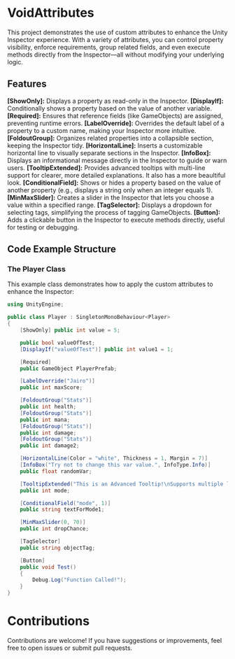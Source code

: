 # VoidAttributes

This project demonstrates the use of custom attributes to enhance the Unity Inspector experience. With a variety of attributes, you can control property visibility, enforce requirements, group related fields, and even execute methods directly from the Inspector—all without modifying your underlying logic.

## Features

**[ShowOnly]:**
Displays a property as read-only in the Inspector.
**[DisplayIf]:**
Conditionally shows a property based on the value of another variable.
**[Required]:**
Ensures that reference fields (like GameObjects) are assigned, preventing runtime errors.
**[LabelOverride]:**
Overrides the default label of a property to a custom name, making your Inspector more intuitive.
**[FoldoutGroup]:**
Organizes related properties into a collapsible section, keeping the Inspector tidy.
**[HorizontalLine]:**
Inserts a customizable horizontal line to visually separate sections in the Inspector.
**[InfoBox]:**
Displays an informational message directly in the Inspector to guide or warn users.
**[TooltipExtended]:**
Provides advanced tooltips with multi-line support for clearer, more detailed explanations. It also has a more beaultiful look.
**[ConditionalField]:**
Shows or hides a property based on the value of another property (e.g., displays a string only when an integer equals 1).
**[MinMaxSlider]:**
Creates a slider in the Inspector that lets you choose a value within a specified range.
**[TagSelector]:**
Displays a dropdown for selecting tags, simplifying the process of tagging GameObjects.
**[Button]:**
Adds a clickable button in the Inspector to execute methods directly, useful for testing or debugging.

## Code Example Structure

### The Player Class
This example class demonstrates how to apply the custom attributes to enhance the Inspector:

```csharp
using UnityEngine;

public class Player : SingletonMonoBehaviour<Player>
{
    [ShowOnly] public int value = 5;

    public bool valueOfTest;
    [DisplayIf("valueOfTest")] public int value1 = 1;

    [Required]
    public GameObject PlayerPrefab;

    [LabelOverride("Jairo")]
    public int maxScore;

    [FoldoutGroup("Stats")]
    public int health;
    [FoldoutGroup("Stats")]
    public int mana;
    [FoldoutGroup("Stats")]
    public int damage;
    [FoldoutGroup("Stats")]
    public int damage2;

    [HorizontalLine(Color = "white", Thickness = 1, Margin = 7)]
    [InfoBox("Try not to change this var value.", InfoType.Info)]
    public float randomVar;

    [TooltipExtended("This is an Advanced Tooltip!\nSupports multiple lines\nBetter look!")]
    public int mode;

    [ConditionalField("mode", 1)]
    public string textForMode1;

    [MinMaxSlider(0, 70)]
    public int dropChance;

    [TagSelector]
    public string objectTag;

    [Button]
    public void Test()
    {
        Debug.Log("Function Called!");
    }
}

```
# Contributions
Contributions are welcome! If you have suggestions or improvements, feel free to open issues or submit pull requests.
